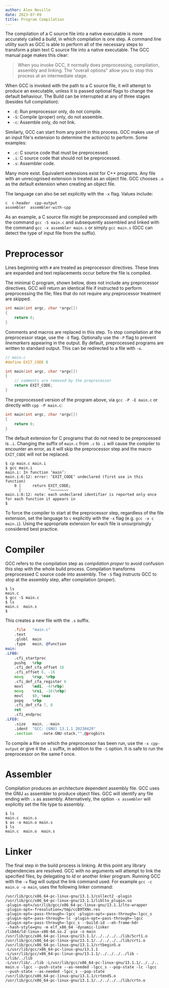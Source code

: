```yaml
---
author: Alex Neville
date: 2023-07-09
title: Program Compilation
---
```


The compilation of a C source file into a native executable is more
accurately called a _build_, in which compilation is one step. A command
line utility such as GCC is able to perform all of the necessary steps
to transform a plain text C source file into a native executable. The
GCC manual page makes this clear:

> When you invoke GCC, it normally does preprocessing, compilation,
> assembly and linking. The "overall options" allow you to stop this
> process at an intermediate stage.

When GCC is invoked with the path to a C source file, it will attempt to
produce an executable, unless it is passed optional flags to change the
default behaviour. The Build can be interrupted at any of three stages
(besides full compilation):

- `-E`: Run preprocessor only, do not compile.
- `-S`: Compile (proper) only, do not assemble.
- `-c`: Assemble only, do not link.

Similarly, GCC can start from any point in this process. GCC makes use
of an input file's extension to determine the action(s) to perform. Some
examples:

- `.c`: C source code that must be preprocessed.
- `.i`: C source code that should not be preprocessed.
- `.s`: Assembler code.

Many more exist. Equivalent extensions exist for C++ programs. Any file
with an unrecognised extension is treated as an object file. GCC chooses
`.o` as the default extension when creating an object file.

The language can also be set explicitly with the `-x` flag. Values
include:

```language-plaintext
c  c-header  cpp-output
assembler  assembler-with-cpp
```

As an example, a C source file might be preprocessed and compiled with
the command `gcc -S main.c` and subsequently assembled and linked with
the command `gcc -x assembler main.s` or simply `gcc main.s` (GCC can
detect the type of input file from the suffix).

# Preprocessor

Lines beginning with `#` are treated as preprocessor directives. These
lines are expanded and text replacements occur before the file is
compiled.

The minimal C program, shown below, does not include any preprocessor
directives. GCC will return an identical file if instructed to perform
preprocessing the file; files that do not require any preprocessor
treatment are skipped.

```c
int main(int argc, char *argv[])
{
    return 0;
}
```

Comments and macros are replaced in this step. To stop compilation at
the preprocessor stage, use the `-E` flag. Optionally use the `-P` flag
to prevent _linemarkers_ appearing in the output. By default,
preprocessed programs are written to standard output. This can be
redirected to a file with `-o`.

```c
// main.c
#define EXIT_CODE 0

int main(int argc, char *argv[])
{
    // comments are removed by the preprocessor
    return EXIT_CODE;
}
```

The preprocessed version of the program above, via `gcc -P -E main.c` or
directly with `cpp -P main.c`:

```c
int main(int argc, char *argv[])
{
    return 0;
}
```

The default extension for C programs that do not need to be preprocessed
is `.i`. Changing the suffix of `main.c` from `.c` to `.i` will cause
the compiler to encounter an error, as it will skip the preprocessor
step and the macro `EXIT_CODE` will not be replaced.

```language-plaintext
$ cp main.c main.i
$ gcc main.i
main.i: In function ‘main’:
main.i:6:12: error: ‘EXIT_CODE’ undeclared (first use in this function)
    6 |     return EXIT_CODE;
      |            ^~~~~~~~~
main.i:6:12: note: each undeclared identifier is reported only once for each function it appears in
$
```

To force the compiler to start at the preprocessor step, regardless of
the file extension, set the language to `c` explicitly with the `-x`
flag (e.g. `gcc -x c main.i`). Using the appropriate extension for each
file is unsurprisingly considered best practice.

# Compiler

GCC refers to the compilation step as _compilation proper_ to avoid
confusion this step with the whole build process. Compilation transforms
preprocessed C source code into assembly. The `-S` flag instructs GCC to
stop at the assembly step, after compilation (proper).

```language-plaintext
$ ls
main.c
$ gcc -S main.c
$ ls
main.c  main.s
$
```

This creates a new file with the `.s` suffix.

```{.asm .gnuassembler .s}
    .file   "main.c"
    .text
    .globl  main
    .type   main, @function
main:
.LFB0:
    .cfi_startproc
    pushq   %rbp
    .cfi_def_cfa_offset 16
    .cfi_offset 6, -16
    movq    %rsp, %rbp
    .cfi_def_cfa_register 6
    movl    %edi, -4(%rbp)
    movq    %rsi, -16(%rbp)
    movl    $0, %eax
    popq    %rbp
    .cfi_def_cfa 7, 8
    ret
    .cfi_endproc
.LFE0:
    .size   main, .-main
    .ident  "GCC: (GNU) 13.1.1 20230429"
    .section    .note.GNU-stack,"",@progbits
```

To compile a file on which the preprocessor has been run, use the
`-x cpp-output` or give it the `.i` suffix, in addition to the `-S`
option. It is safe to run the preprocessor on the same f once.

# Assembler

Compilation produces an architecture dependent assembly file. GCC uses
the GNU `as` assembler to produce object files. GCC will identify any
file ending with `.s` as assembly. Alternatively, the option
`-x assembler` will explicitly set the file type to assembly.

```language-plaintext
$ ls
main.c  main.s
$ as -o main.o main.s
$ ls
main.c  main.o  main.s
```

# Linker

The final step in the build process is linking. At this point any
library dependencies are resolved. GCC with no arguments will attempt to
link the specified files, by delegating to _ld_ or another linker
program. Running GCC with the `-v` flag will output the link command
used. For example `gcc -c main.o -o main`, uses the following linker
command:

```language-plaintext
/usr/lib/gcc/x86_64-pc-linux-gnu/13.1.1/collect2 -plugin
/usr/lib/gcc/x86_64-pc-linux-gnu/13.1.1/liblto_plugin.so
-plugin-opt=/usr/lib/gcc/x86_64-pc-linux-gnu/13.1.1/lto-wrapper
-plugin-opt=-fresolution=/tmp/ccB9TXNn.res
-plugin-opt=-pass-through=-lgcc -plugin-opt=-pass-through=-lgcc_s
-plugin-opt=-pass-through=-lc -plugin-opt=-pass-through=-lgcc
-plugin-opt=-pass-through=-lgcc_s --build-id --eh-frame-hdr
--hash-style=gnu -m elf_x86_64 -dynamic-linker
/lib64/ld-linux-x86-64.so.2 -pie -o main
/usr/lib/gcc/x86_64-pc-linux-gnu/13.1.1/../../../../lib/Scrt1.o
/usr/lib/gcc/x86_64-pc-linux-gnu/13.1.1/../../../../lib/crti.o
/usr/lib/gcc/x86_64-pc-linux-gnu/13.1.1/crtbeginS.o
-L/usr/lib/gcc/x86_64-pc-linux-gnu/13.1.1
-L/usr/lib/gcc/x86_64-pc-linux-gnu/13.1.1/../../../../lib -L/lib/../lib
-L/usr/lib/../lib -L/usr/lib/gcc/x86_64-pc-linux-gnu/13.1.1/../../..
main.o -lgcc --push-state --as-needed -lgcc_s --pop-state -lc -lgcc
--push-state --as-needed -lgcc_s --pop-state
/usr/lib/gcc/x86_64-pc-linux-gnu/13.1.1/crtendS.o
/usr/lib/gcc/x86_64-pc-linux-gnu/13.1.1/../../../../lib/crtn.o
```

